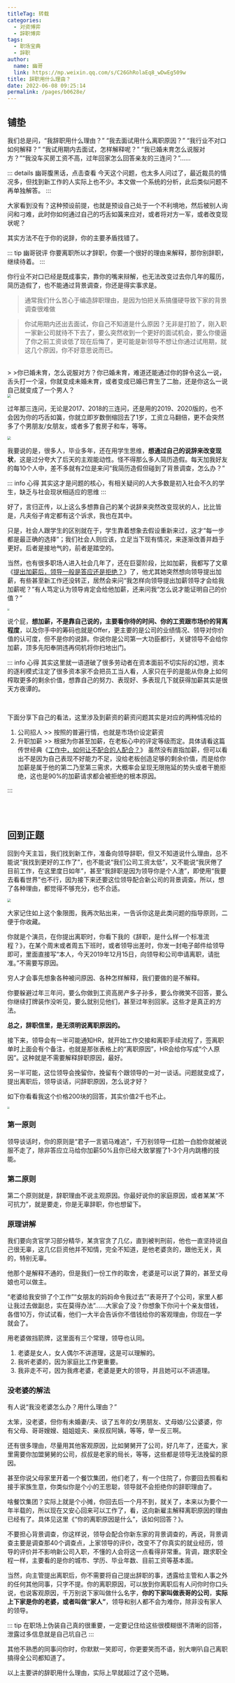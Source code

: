 ```yaml
---
titleTag: 转载
categories: 
  - 对资博弈
  - 辞职博弈
tags: 
  - 职场宝典
  - 辞职
author: 
  name: 幽哥
  link: https://mp.weixin.qq.com/s/C26GhRolaEq8_wDwEg509w
title: 辞职用什么理由？
date: 2022-06-08 09:25:14
permalink: /pages/b0628e/
---
```



## 铺垫

我们总是问，“我辞职用什么理由？” “我去面试用什么离职原因？” “我行业不对口如何解释？” “我试用期内去面试，怎样解释呢？” “我已婚未育怎么说服对方？”“我没车买房工资不高，过年回家怎么回答亲友的三连问？”...... <!-- more -->

::: details 幽哥腹黑话，点击查看
今天这个问题，也太多人问过了，最近裁员的情况多，但找到新工作的人实际上也不少。本文做一个系统的分析，此后类似问题不再单独解答。
:::

大家看到没有？这种预设前提，也就是预设自己处于一个不利境地，然后被别人询问和刁难，此时你如何通过自己的巧舌如簧来应对，或者将对方一军，或者改变现状呢？

其实方法不在于你的说辞，你的主要矛盾找错了。

::: tip 幽哥锐评
你要离职所以才辞职，你要一个很好的理由来解释，那你别辞职，继续待着。
:::


你行业不对口已经是既成事实，靠你的嘴来辩解，也无法改变过去你几年的履历，简历造假了，也不能通过背景调查，你还是得实事求是。

>通常我们什么苦心于编造辞职理由，是因为怕把关系搞僵硬导致下家的背景调查很难做

>你试用期内还出去面试，你自己不知道是什么原因？无非是打脸了，刚入职一家新公司就待不下去了，要么突然收到一个更好的面试机会，要么你傻逼了你之前工资谈低了现在后悔了，更可能是新领导不想让你通过试用期，就这几个原因，你不好意思说而已。
<br>
>
>你已婚未育，怎么说服对方？你已婚未育，难道还能通过你的辞令这么一说，舌头打一个滚，你就变成未婚未育，或者变成已婚已育生了二胎，还是你这么一说自己就变成了一个男人？

<br>

<img src="https://testingcf.jsdelivr.net/gh/TommyZeng777/picgo/img/202206080934421.png" style="zoom:50%;" />



过年那三连问，无论是2017、2018的三连问，还是用的2019、2020版的，也不会因为你的巧舌如簧，你就立即岁数倒缩回去了1岁，工资立马翻倍，更不会突然多了个男朋友/女朋友，或者多了套房子和车，等等。



<img src="https://testingcf.jsdelivr.net/gh/TommyZeng777/picgo/img/202206080935578.png" style="zoom:50%;" />



我要说的是，很多人，毕业多年，还在用学生思维，**想通过自己的说辞来改变现状**，这是过分夸大了后天的主观能动性。怪不得那么多人简历造假。每天加我好友的每10个人中，差不多就有2位是来问“我简历造假但碰到了背景调查，怎么办？”

::: info 心得
其实这才是问题的核心，有相关疑问的人大多数是初入社会不久的学生，缺乏与社会现状相适应的思维
:::

好了，言归正传，以上这么多想靠自己的某个说辞来突然改变现状的人，比比皆是，凡夫俗子肯定都有这个诉求，我也在其中。

只是，社会人跟学生的区别就在于，学生靠着想象去假设重新来过，这才“每一步都是最正确的选择”；我们社会人则应该，立足当下现有情况，来逐渐改善并趋于更好。后者是接地气的，前者是踏空的。

当然，也有很多职场人进入社会几年了，还在巨婴阶段，比如加薪，我都写了文章《[提出加薪后，领导一般是答应还是拒绝？](/pages/7ac885/)》了，他尤其她突然想向领导提出加薪，有些甚至新工作还没转正，居然会来问“我怎样向领导提出加薪领导才会给我加薪呢？”有人笃定认为领导肯定会给他加薪，还来问我“怎么说才能证明自己的价值？”

<img src="https://testingcf.jsdelivr.net/gh/TommyZeng777/picgo/img/202206080943025.png" style="zoom:33%;" />



说个屁，**想加薪，不是靠自己说的，主要看你待的时间、你的工资跟市场价的背离程度**，以及你手中的筹码也就是Offer，更主要的是公司的业绩情况、领导对你价值的认可度，但不是你的说辞。你说你是公司第一大功臣都行，关键领导不会给你加薪，顶多先阳奉阴违再伺机将你扫地出门。

::: info 心得
其实这里就一语道破了很多劳动者在资本面前不切实际的幻想，资本的逐利模式注定了很多资本家不会把员工当人看，人家只在乎的是能从你身上如何榨取更多的剩余价值，想靠自己的努力、表现好、多表现几下就获得加薪其实是很天方夜谭的。

<br>

下面分享下自己的看法，这里涉及到薪资的薪资问题其实是对应的两种情况给的
1. 公司招人 >> 按照的普遍行情，也就是市场价设定薪资
2. 升职加薪 >> 根据为你甚至加薪，在老板心中的评定等级而定。具体请看这篇传世经典《[工作中，如何让不配合的人配合？](/pages/f651b1/)》
虽然没有直指加薪，但可以看出不是因为自己表现不好能力不足，没给老板创造足够的剩余价值，而是给你加薪是属于他的第二乃至第三需求，大概率会呈现无限拖延的势头或者干脆拒绝，这也是90%的加薪请求都会被拒绝的根本原因。

:::


<br><br>


## 回到正题

回到今天主旨，我们找到新工作，准备向领导辞职，但又不知道说什么理由，总不能说“我找到更好的工作了”，也不能说“我们公司工资太低”，又不能说“我厌倦了目前工作，在这里度日如年”，甚至“我辞职是因为领导你是个人渣”，即使用“我要去看看世界”也不行，因为接下来还要这位领导配合新公司的背景调查。所以，想了各种理由，都觉得不够充分，也不合适。



<img src="https://testingcf.jsdelivr.net/gh/TommyZeng777/picgo/img/202206080943069.png" style="zoom:50%;" />


大家记住如上这个象限图，我再次贴出来，一告诉你这是此类问题的指导原则，二便于你收藏。



你就是个演员，在你提出离职时，你看下我的《辞职，是什么样一个标准流程？》，在某个周末或者周五下班时，或者领导出差时，你发一封电子邮件给领导即可，里面直接写“本人，今天2019年12月15日，向领导和公司申请离职，请批准。”不需要写原因。



穷人才会事先想象各种被问原因、各种怎样解释，我们要做的是不解释。



你要躲避过年三年问，要么你做到工资高房产多子孙多，要么你微笑不回答，要么你继续打牌装作没听见，要么就别见他们，甚至过年别回家。这些才是真正的方法。


**总之，辞职信里，是无须明说离职原因的。**



接下来，领导会有一半可能通知HR，就开始工作交接和离职手续流程了，签离职单时上面会有个备注，也就是那张表格上的“离职原因”，HR会给你写成“个人原因”。这种就是不需要解释辞职原因，最好。



另一半可能，这位领导会挽留你，挽留有个跟领导的一对一谈话。问题就变成了，提出离职后，领导谈话，问辞职原因，怎么说才好？



如下你看看我这个价格200块的回答，其实价值2千也不止。



<img src="https://testingcf.jsdelivr.net/gh/TommyZeng777/picgo/img/202206080943656.png" style="zoom: 33%;" />


### 第一原则

领导谈话时，你的原则是“君子一言驷马难追”，千万别领导一红脸一白脸你就被说服不走了，除非答应立马给你加薪50%且你已经大致掌握了1-3个月内跳槽的技能。


### 第二原则

第二个原则就是，辞职理由不说主观原因。你最好说你的家庭原因，或者某某“不可抗力”，就是要走，你是无辜辞职，你也想留下。


### 原理讲解


我们要向贪官学习部分精华，某贪官贪了几亿，直到被判刑前，他也一直坚持说自己很无辜，这几亿巨资他并不知情，完全不知道，是他老婆贪的，跟他无关，真的，特别无辜。



他那个是解释不通的，但是我们一份工作的取舍，老婆是可以说了算的，甚至丈母娘也可以做主。



“老婆给我安排了个工作”“女朋友的妈妈命令我过去”“表哥开了个公司，家里人都让我过去做副总，实在莫得办法”......大家会了没？你想象下你问十个亲友借钱，各借10万，你试试看，他们一大半会告诉你不借钱给你的客观理由，你现在一学就会了。



用老婆做挡箭牌，这里面有三个常理，领导也认同。



1. 老婆是女人，女人偶尔不讲道理，这是可以理解的。
2. 我听老婆的，因为家庭比工作更重要。
3. 我非走不可，因为我疼老婆，老婆是更大的领导，并且她可以不讲道理。



### 没老婆的解法

有人说“我没老婆怎么办？用什么理由？”



太笨，没老婆，但你有未婚妻/夫、谈了五年的女/男朋友、丈母娘/公公婆婆，你有父母、哥哥嫂嫂、姐姐姐夫、亲叔叔阿姨，等等，举一反三啊。



还有很多理由，尽量用其他客观原因，比如舅舅开了公司，好几年了，还蛮大，家里需要你加盟舅舅的公司，叔叔是老家的局长，等等，这些都是领导无法挽留的原因。



甚至你说父母家里开着一个餐饮集团，他们老了，有一个住院了，你要回去照看和接手家族生意，你类似你是个小的王思聪，领导就不会拒绝你的辞职理由了。



啥餐饮集团？实际上就是个小摊，你回去后一个月不到，就关了，本来以为要个一年半载的，所以现在又安心回来可以工作了，看，这向新雇主解释离职原因的理由已经有了。具体见这里《“你的离职原因是什么”，该如何回答？》。



不要担心背景调查，你这样说，领导会配合你新东家的背景调查的，再说，背景调查主要是调查那40个调查点，上家领导的评价，改变不了你真实的就业经历，领导的评价并不影响新公司入职，不懂的人会将这一点看得非常重。背调，跟求职全程一样，主要看的是你的城市、学历、毕业年数、目前工资等基本面。



当然，向主管提出离职后，你不需要将自己提出辞职的事，透露给主管和人事之外的任何其他同事，只字不提。你的离职原因，可以放到你离职后有人问你时你口头说，也说客观原因，千万别说下家叫做什么名字，**你的下家叫做表哥的公司**，**实际上下家是你的老婆，或者叫做“家人”**，领导和别人都不会为难你，除非没有家人的领导。

::: tip
在职场上伪装自己真的很重要，一定要记住给这些很模糊很不清晰的回答，泄露过多信息就是自己坑自己
:::

其他不熟悉的同事问你时，你默默一笑即可，你更要笑而不语，别大喇叭自己离职搞得全公司都知道了。

以上主要讲的辞职用什么理由，实际上早就超过了这个范畴。